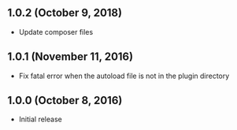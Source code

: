 ## 1.0.2 (October 9, 2018)

* Update composer files

## 1.0.1 (November 11, 2016)

* Fix fatal error when the autoload file is not in the plugin directory

## 1.0.0 (October 8, 2016)

* Initial release